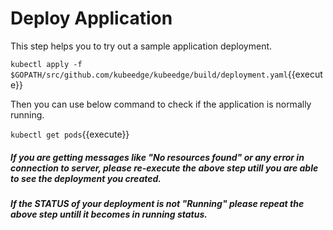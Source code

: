 # Deploy Application

This step helps you to try out a sample application deployment.

`kubectl apply -f $GOPATH/src/github.com/kubeedge/kubeedge/build/deployment.yaml`{{execute}}

Then you can use below command to check if the application is normally running.

`kubectl get pods`{{execute}}

##### If you are getting messages like "No resources found" or any error in connection to server, please re-execute the above step utill you are able to see the deployment you created.

##### If the STATUS of your deployment is not "Running" please repeat the above step untill it becomes in running status.